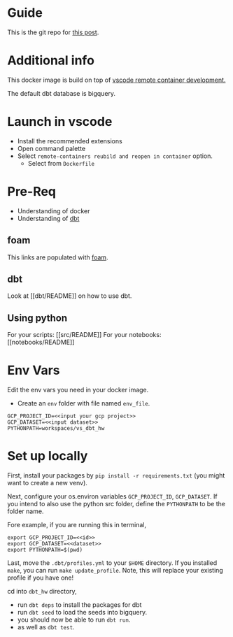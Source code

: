 # Guide

This is the git repo for [this post](https://www.dataraccoon.com/knowledge/dbt_gcp). 

# Additional info

This docker image is build on top of [vscode remote container development.](https://code.visualstudio.com/docs/remote/containers) 

The default dbt database is bigquery. 

# Launch in vscode

* Install the recommended extensions
* Open command palette
* Select `remote-containers reubild and reopen in container` option. 
	* Select from `Dockerfile` 

# Pre-Req

* Understanding of docker
* Understanding of [dbt](https://docs.getdbt.com/) 

## foam

This links are populated with [foam](https://foambubble.github.io/foam/).

## dbt

Look at [[dbt/README]] on how to use dbt. 

## Using python

For your scripts: [[src/README]] 
For your notebooks: [[notebooks/README]] 

# Env Vars

Edit the env vars you need in your docker image. 

* Create an `env` folder with file named `env_file`. 

```
GCP_PROJECT_ID=<<input your gcp project>>
GCP_DATASET=<<input dataset>>
PYTHONPATH=workspaces/vs_dbt_hw
```

# Set up locally

First, install your packages by `pip install -r requirements.txt` (you might want to create a new venv). 

Next, configure your os.environ variables `GCP_PROJECT_ID`, `GCP_DATASET`. If you intend to also use the python src folder, define the `PYTHONPATH` to be the folder name.

Fore example, if you are running this in terminal, 

```
export GCP_PROJECT_ID=<<id>>
export GCP_DATASET=<<dataset>>
export PYTHONPATH=$(pwd)
```

Last, move the `.dbt/profiles.yml` to your `$HOME` directory. If you installed `make`, you can run `make update_profile`. Note, this will replace your existing profile if you have one! 

cd into `dbt_hw` directory, 

* run `dbt deps` to install the packages for dbt
* run `dbt seed` to load the seeds into bigquery. 
* you should now be able to run `dbt run`.
* as well as `dbt test`. 